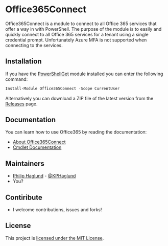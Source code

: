 # Office365Connect

Office365Connect is a module to connect to all Office 365 services that offer a way in with PowerShell.
The purpose of the module is to easily and quickly connect to all Office 365 services for a tenant using a single credential prompt. Unfortunately Azure MFA is not supported when connecting to the services.


## Installation

If you have the [PowerShellGet](https://msdn.microsoft.com/powershell/gallery/readme) module installed
you can enter the following command:

```PowerShell
Install-Module Office365Connect -Scope CurrentUser
```

Alternatively you can download a ZIP file of the latest version from the [Releases](https://github.com/PhilipHaglund/Office365Connect/releases)
page.

## Documentation

You can learn how to use Office365 by reading the documentation:

- [About Office365Connect](docs/en-US/about_Office365Connect.help.md)
- [Cmdlet Documentation](docs/en-US/Office365Connect.md)


## Maintainers

- [Philip Haglund](https://github.com/PhilipHaglund) - [@KPHaglund](https://twitter.com/KPHaglund)
- You?


## Contiribute

- I welcome contributions, issues and forks!

## License

This project is [licensed under the MIT License](LICENSE.txt).
